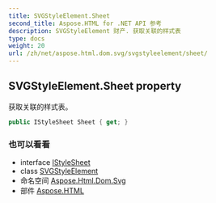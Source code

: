 ```yaml
---
title: SVGStyleElement.Sheet
second_title: Aspose.HTML for .NET API 参考
description: SVGStyleElement 财产. 获取关联的样式表
type: docs
weight: 20
url: /zh/net/aspose.html.dom.svg/svgstyleelement/sheet/
---
```

## SVGStyleElement.Sheet property

获取关联的样式表。

```csharp
public IStyleSheet Sheet { get; }
```

### 也可以看看

* interface [IStyleSheet](../../../aspose.html.dom.css/istylesheet/)
* class [SVGStyleElement](../)
* 命名空间 [Aspose.Html.Dom.Svg](../../svgstyleelement/)
* 部件 [Aspose.HTML](../../../)


